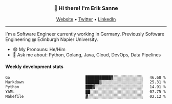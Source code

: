 <h3 align="center">👋 Hi there! I'm Erik Sanne</h3>
<p align="center">
  <a href="https://eriksanne.com">Website</a> •
  <a href="https://twitter.com/ErikKonradSanne">Twitter</a> •
  <a href="https://www.linkedin.com/in/eriksanne/">LinkedIn</a>
</p>

---
I'm a Software Engineer currently working in Germany. Previously Software Engineering @ Edinburgh Napier University.

- 😄 My Pronouns: He/Him
- 💬 Ask me about: Python, Golang, Java, Cloud, DevOps, Data Pipelines

<h4>Weekly development stats</h4>
<!--START_SECTION:waka-->

```txt
Go                                 ███████████▓░░░░░░░░░░░░░   46.68 %
Markdown                           ██████▒░░░░░░░░░░░░░░░░░░   25.31 %
Python                             ███▓░░░░░░░░░░░░░░░░░░░░░   14.91 %
YAML                               ██░░░░░░░░░░░░░░░░░░░░░░░   07.75 %
Makefile                           ▓░░░░░░░░░░░░░░░░░░░░░░░░   02.12 %
```

<!--END_SECTION:waka-->
